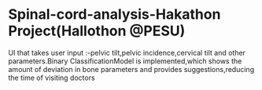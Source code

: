 # Spinal-cord-analysis-Hakathon Project(Hallothon @PESU)
UI that takes user input :-pelvic tilt,pelvic incidence,cervical tilt and other parameters.Binary ClassificationModel is implemented,which shows the amount of deviation in bone parameters and provides suggestions,reducing the time of visiting doctors
